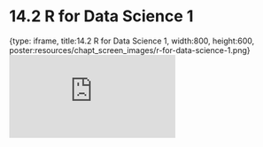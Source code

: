 # 14.2 R for Data Science 1
 
{type: iframe, title:14.2 R for Data Science 1, width:800, height:600, poster:resources/chapt_screen_images/r-for-data-science-1.png}
![](http://science.c-moor.org/CURE-MicrobialMysteries/r-for-data-science-1.html)
 

 
